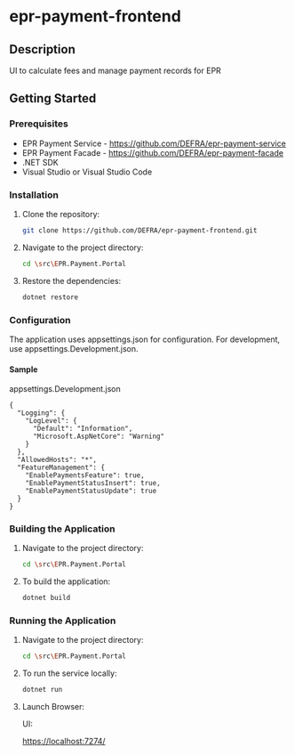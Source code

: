 # epr-payment-frontend


## Description
UI to calculate fees and manage payment records for EPR

## Getting Started

### Prerequisites
- EPR Payment Service - https://github.com/DEFRA/epr-payment-service
- EPR Payment Facade - https://github.com/DEFRA/epr-payment-facade
- .NET SDK
- Visual Studio or Visual Studio Code

### Installation
1. Clone the repository:
    ```bash
    git clone https://github.com/DEFRA/epr-payment-frontend.git
    ```
2. Navigate to the project directory:
    ```bash
    cd \src\EPR.Payment.Portal
    ```
3. Restore the dependencies:
    ```bash
    dotnet restore
    ```

### Configuration
The application uses appsettings.json for configuration. For development, use appsettings.Development.json.

#### Sample 
appsettings.Development.json

```
{
  "Logging": {
    "LogLevel": {
      "Default": "Information",
      "Microsoft.AspNetCore": "Warning"
    }
  },
  "AllowedHosts": "*",
  "FeatureManagement": {
    "EnablePaymentsFeature": true,
    "EnablePaymentStatusInsert": true,
    "EnablePaymentStatusUpdate": true
  }
}
```

### Building the Application
1. Navigate to the project directory:
    ```bash
    cd \src\EPR.Payment.Portal
    ```

2. To build the application:
    ```bash
    dotnet build
    ```

### Running the Application
1. Navigate to the project directory:
    ```bash
    cd \src\EPR.Payment.Portal
    ```
 
2. To run the service locally:
    ```bash
    dotnet run
    ```

3. Launch Browser:
    
    UI:

    [https://localhost:7274/](https://localhost:7274/)
    